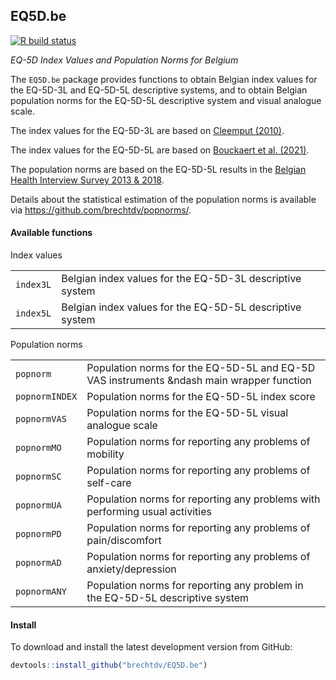 ## EQ5D.be

[![R build status](https://github.com/brechtdv/EQ5D.be/workflows/R-CMD-check/badge.svg)](https://github.com/brechtdv/EQ5D.be/actions?workflow=R-CMD-check)

_EQ-5D Index Values and Population Norms for Belgium_

The `EQ5D.be` package provides functions to obtain Belgian index values for the EQ-5D-3L and EQ-5D-5L descriptive systems, and to obtain Belgian population norms for the EQ-5D-5L descriptive system and visual analogue scale.  

The index values for the EQ-5D-3L are based on [Cleemput (2010)](https://doi.org/10.1007/s10198-009-0167-0).

The index values for the EQ-5D-5L are based on [Bouckaert et al. (2021)](https://kce.fgov.be/en/an-eq-5d-5l-value-set-for-belgium-%E2%80%93-how-to-value-health-related-quality-of-life).

The population norms are based on the EQ-5D-5L results in the [Belgian Health Interview Survey 2013 & 2018](https://his.wiv-isp.be/SitePages/Home.aspx).  

Details about the statistical estimation of the population norms is available via https://github.com/brechtdv/popnorms/.

#### Available functions

Index values
<table>
<tr><td><code>index3L</code></td><td>Belgian index values for the EQ-5D-3L descriptive system</td></tr>
<tr><td><code>index5L</code></td><td>Belgian index values for the EQ-5D-5L descriptive system</td></tr>
</table>

Population norms
<table>
<tr><td><code>popnorm</code></td><td>Population norms for the EQ-5D-5L and EQ-5D VAS instruments &ndash main wrapper function</td></tr>
<tr><td><code>popnormINDEX</code></td><td>Population norms for the EQ-5D-5L index score</td></tr>
<tr><td><code>popnormVAS</code></td><td>Population norms for the EQ-5D-5L visual analogue scale</td></tr>
<tr><td><code>popnormMO</code></td><td>Population norms for reporting any problems of mobility</td></tr>
<tr><td><code>popnormSC</code></td><td>Population norms for reporting any problems of self-care</td></tr>
<tr><td><code>popnormUA</code></td><td>Population norms for reporting any problems with performing usual activities</td></tr>
<tr><td><code>popnormPD</code></td><td>Population norms for reporting any problems of pain/discomfort</td></tr>
<tr><td><code>popnormAD</code></td><td>Population norms for reporting any problems of anxiety/depression</td></tr>
<tr><td><code>popnormANY</code></td><td>Population norms for reporting any problem in the EQ-5D-5L descriptive system</td></tr>
</table>

#### Install

To download and install the latest development version from GitHub:
```r
devtools::install_github("brechtdv/EQ5D.be")
```
